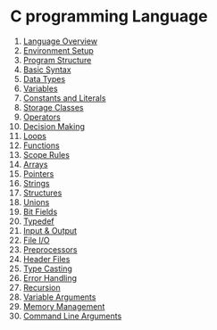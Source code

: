 # C programming Language

1. [Language Overview]()
2. [Environment Setup]()
3. [Program Structure]()
4. [Basic Syntax]()
5. [Data Types]()
6. [Variables]()
7. [Constants and Literals]()
8. [Storage Classes]()
9. [Operators]()
10. [Decision Making]()
11. [Loops]()
12. [Functions]()
13. [Scope Rules]()
14. [Arrays]()
15. [Pointers]()
16. [Strings]()
17. [Structures]()
18. [Unions]()
19. [Bit Fields]()
20. [Typedef]()
21. [Input & Output]()
22. [File I/O]()
23. [Preprocessors]()
24. [Header Files]()
25. [Type Casting]()
26. [Error Handling]()
27. [Recursion]()
28. [Variable Arguments]()
29. [Memory Management]()
30. [Command Line Arguments]()
